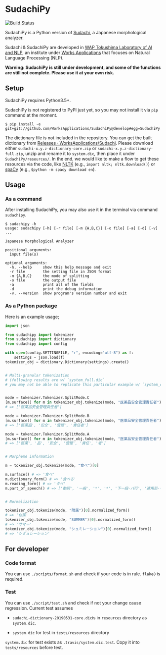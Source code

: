 # SudachiPy
[![Build Status](https://travis-ci.com/WorksApplications/SudachiPy.svg?branch=develop)](https://travis-ci.com/WorksApplications/SudachiPy)

SudachiPy is a Python version of [Sudachi](https://github.com/WorksApplications/Sudachi), a Japanese morphological analyzer.

Sudachi & SudachiPy are developed in [WAP Tokushima Laboratory of AI and NLP](http://nlp.worksap.co.jp/), an institute under [Works Applications](http://www.worksap.com/) that focuses on Natural Language Processing (NLP).

**Warning: SudachiPy is still under development, and some of the functions are still not complete. Please use it at your own risk.**


## Setup

SudachiPy requires Python3.5+.

SudachiPy is not registered to PyPI just yet, so you may not install it via `pip` command at the moment.

```
$ pip install -e git+git://github.com/WorksApplications/SudachiPy@develop#egg=SudachiPy
```
The dictionary file is not included in the repository. You can get the built dictionary from [Releases · WorksApplications/Sudachi](https://github.com/WorksApplications/Sudachi/releases). Please download either `sudachi-x.y.z-dictionary-core.zip` or `sudachi-x.y.z-dictionary-full.zip`, unzip and rename it to `system.dic`, then place it under `SudachiPy/resources/`. In the end, we would like to make a flow to get these resources via the code, like [NLTK](https://www.nltk.org/data.html) (e.g., `import nltk; nltk.download()`) or [spaCy](https://spacy.io/usage/models) (e.g., `$python -m spacy download en`).

## Usage

### As a command

After installing SudachiPy, you may also use it in the terminal via command `sudachipy`.

```
$ sudachipy -h
usage: sudachipy [-h] [-r file] [-m {A,B,C}] [-o file] [-a] [-d] [-v] ...

Japanese Morphological Analyzer

positional arguments:
  input file(s)

optional arguments:
  -h, --help     show this help message and exit
  -r file        the setting file in JSON format
  -m {A,B,C}     the mode of splitting
  -o file        the output file
  -a             print all of the fields
  -d             print the debug information
  -v, --version  show program's version number and exit

```

### As a Python package

Here is an example usage;

```python
import json

from sudachipy import tokenizer
from sudachipy import dictionary
from sudachipy import config

with open(config.SETTINGFILE, "r", encoding="utf-8") as f:
    settings = json.load(f)
tokenizer_obj = dictionary.Dictionary(settings).create()


# Multi-granular tokenization
# (following results are w/ `system_full.dic`
# you may not be able to replicate this particular example w/ `system_core.dic`)


mode = tokenizer.Tokenizer.SplitMode.C
[m.surface() for m in tokenizer_obj.tokenize(mode, "医薬品安全管理責任者")]
# => ['医薬品安全管理責任者']

mode = tokenizer.Tokenizer.SplitMode.B
[m.surface() for m in tokenizer_obj.tokenize(mode, "医薬品安全管理責任者")]
# => ['医薬品', '安全', '管理', '責任者']

mode = tokenizer.Tokenizer.SplitMode.A
[m.surface() for m in tokenizer_obj.tokenize(mode, "医薬品安全管理責任者")]
# => ['医薬', '品', '安全', '管理', '責任', '者']


# Morpheme information

m = tokenizer_obj.tokenize(mode, "食べ")[0]

m.surface() # => '食べ'
m.dictionary_form() # => '食べる'
m.reading_form() # => 'タベ'
m.part_of_speech() # => ['動詞', '一般', '*', '*', '下一段-バ行', '連用形-一般']


# Normalization

tokenizer_obj.tokenize(mode, "附属")[0].normalized_form()
# => '付属'
tokenizer_obj.tokenize(mode, "SUMMER")[0].normalized_form()
# => 'サマー'
tokenizer_obj.tokenize(mode, "シュミレーション")[0].normalized_form()
# => 'シミュレーション'
```

## For developer

### Code format

You can use `./scripts/format.sh` and check if your code is in rule. `flake8` is required.

### Test

You can use `./script/test.sh` and check if not your change cause regression.
Current test assumes

- `sudachi-dictionary-20190531-core.dic`is in `resources` directory as `system.dic`.

- `system.dic` for test in `tests/resources` directory   

`system.dic` for test exists as `.travis/system.dic.test`.  Copy it into `tests/resources` before test.

